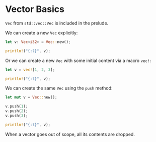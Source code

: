 # Vector Basics

`Vec` from `std::vec::Vec` is included in the prelude.

We can create a new `Vec` explicitly:

```rust
let v: Vec<i32> = Vec::new();

println!("{:?}", v);
```

Or we can create a new `Vec` with some initial content via a macro `vec!`:

```rust
let v = vec![1, 2, 3];

println!("{:?}", v);
```

We can create the same `Vec` using the `push` method:

```rust
let mut v = Vec::new();

v.push(1);
v.push(2);
v.push(3);

println!("{:?}", v);
```

When a vector goes out of scope, all its contents are dropped.
